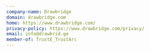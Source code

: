 ```yaml
---
company-name: Drawbridge
domain: drawbridge.com
home: https://www.drawbridge.com/
privacy-policy: https://www.drawbridge.com/privacy/
email: info@drawbrid.ge
member-of: TrustE_TrustArc
---
```




